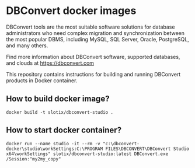 # DBConvert docker images

DBConvert tools are the most suitable software solutions for database administrators who need complex migration and synchronization between the most popular DBMS, including MySQL, SQL Server, Oracle, PostgreSQL, and many others.

Find more information about DBConvert software, supported databases, and clouds at https://dbconvert.com  

This repository contains instructions for building and running DBConvert products in Docker container.


## How to build docker image?

```
docker build -t slotix/dbconvert-studio .
```

## How to start docker container?

```
docker run --name studio -it --rm -v "c:\dbconvert-docker\studio\workSettings:C:\PROGRAM FILES\DBCONVERT\DBConvert Studio x64\workSettings" slotix/dbconvert-studio:latest DBConvert.exe /Session:"my2my_copy"
```